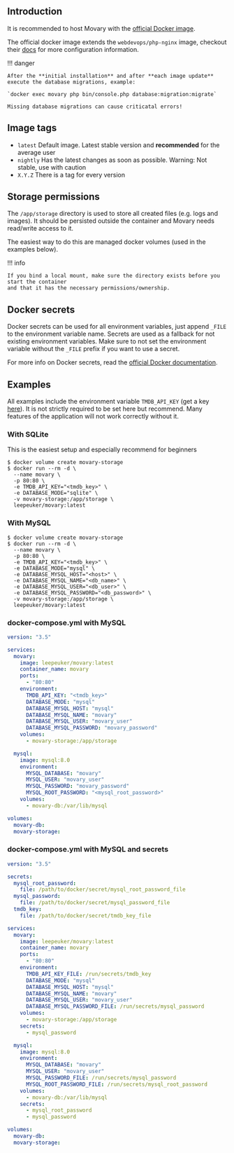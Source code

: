 ## Introduction

It is recommended to host Movary with the [official Docker image](https://hub.docker.com/r/leepeuker/movary).

The official docker image extends the `webdevops/php-nginx` image, checkout
their [docs](https://dockerfile.readthedocs.io/en/latest/content/DockerImages/dockerfiles/php-nginx.html) for more configuration information.

!!! danger

    After the **initial installation** and after **each image update** execute the database migrations, example:

    `docker exec movary php bin/console.php database:migration:migrate`

    Missing database migrations can cause criticatal errors!

## Image tags

- `latest` Default image. Latest stable version and **recommended** for the average user
- `nightly` Has the latest changes as soon as possible. Warning: Not stable, use with caution
- `X.Y.Z` There is a tag for every version

## Storage permissions

The `/app/storage` directory is used to store all created files (e.g. logs and images).
It should be persisted outside the container and Movary needs read/write access to it.

The easiest way to do this are managed docker volumes (used in the examples below).

!!! info

    If you bind a local mount, make sure the directory exists before you start the container
    and that it has the necessary permissions/ownership.

## Docker secrets

Docker secrets can be used for all environment variables, just append `_FILE` to the environment variable name.
Secrets are used as a fallback for not existing environment variables.
Make sure to not set the environment variable without the `_FILE` prefix if you want to use a secret.

For more info on Docker secrets, read the [official Docker documentation](https://docs.docker.com/engine/swarm/secrets/).

## Examples

All examples include the environment variable `TMDB_API_KEY` (get a key [here](https://www.themoviedb.org/settings/api)).
It is not strictly required to be set here but recommend.
Many features of the application will not work correctly without it.

### With SQLite

This is the easiest setup and especially recommend for beginners

```shell
$ docker volume create movary-storage
$ docker run --rm -d \
  --name movary \
  -p 80:80 \
  -e TMDB_API_KEY="<tmdb_key>" \
  -e DATABASE_MODE="sqlite" \
  -v movary-storage:/app/storage \
  leepeuker/movary:latest
```

### With MySQL

```shell
$ docker volume create movary-storage
$ docker run --rm -d \
  --name movary \
  -p 80:80 \
  -e TMDB_API_KEY="<tmdb_key>" \
  -e DATABASE_MODE="mysql" \
  -e DATABASE_MYSQL_HOST="<host>" \
  -e DATABASE_MYSQL_NAME="<db_name>" \
  -e DATABASE_MYSQL_USER="<db_user>" \
  -e DATABASE_MYSQL_PASSWORD="<db_password>" \
  -v movary-storage:/app/storage \
  leepeuker/movary:latest
```

### docker-compose.yml with MySQL

```yaml
version: "3.5"

services:
  movary:
    image: leepeuker/movary:latest
    container_name: movary
    ports:
      - "80:80"
    environment:
      TMDB_API_KEY: "<tmdb_key>"
      DATABASE_MODE: "mysql"
      DATABASE_MYSQL_HOST: "mysql"
      DATABASE_MYSQL_NAME: "movary"
      DATABASE_MYSQL_USER: "movary_user"
      DATABASE_MYSQL_PASSWORD: "movary_password"
    volumes:
      - movary-storage:/app/storage

  mysql:
    image: mysql:8.0
    environment:
      MYSQL_DATABASE: "movary"
      MYSQL_USER: "movary_user"
      MYSQL_PASSWORD: "movary_password"
      MYSQL_ROOT_PASSWORD: "<mysql_root_password>"
    volumes:
      - movary-db:/var/lib/mysql

volumes:
  movary-db:
  movary-storage:
```

### docker-compose.yml with MySQL and secrets

```yaml
version: "3.5"

secrets:
  mysql_root_password:
    file: /path/to/docker/secret/mysql_root_password_file
  mysql_password:
    file: /path/to/docker/secret/mysql_password_file
  tmdb_key:
    file: /path/to/docker/secret/tmdb_key_file

services:
  movary:
    image: leepeuker/movary:latest
    container_name: movary
    ports:
      - "80:80"
    environment:
      TMDB_API_KEY_FILE: /run/secrets/tmdb_key
      DATABASE_MODE: "mysql"
      DATABASE_MYSQL_HOST: "mysql"
      DATABASE_MYSQL_NAME: "movary"
      DATABASE_MYSQL_USER: "movary_user"
      DATABASE_MYSQL_PASSWORD_FILE: /run/secrets/mysql_password
    volumes:
      - movary-storage:/app/storage
    secrets:
      - mysql_password

  mysql:
    image: mysql:8.0
    environment:
      MYSQL_DATABASE: "movary"
      MYSQL_USER: "movary_user"
      MYSQL_PASSWORD_FILE: /run/secrets/mysql_password
      MYSQL_ROOT_PASSWORD_FILE: /run/secrets/mysql_root_password
    volumes:
      - movary-db:/var/lib/mysql
    secrets:
      - mysql_root_password
      - mysql_password

volumes:
  movary-db:
  movary-storage:
```
